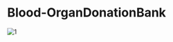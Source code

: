 # Blood-OrganDonationBank
 
  
![1](https://github.com/KeerthanaShiva/Blood-OrganDonationBank/assets/106981270/23be439d-2980-49ff-85ad-a7e4b34af8cc)
